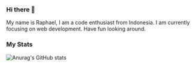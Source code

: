 ### Hi there 👋

My name is Raphael, I am a code enthusiast from Indonesia.
I am currently focusing on web development.
Have fun looking around.

### My Stats
![Anurag's GitHub stats](https://github-readme-stats.vercel.app/api?username=anuraghazra&count_private=true)
<!--
**raphaeldanu/raphaeldanu** is a ✨ _special_ ✨ repository because its `README.md` (this file) appears on your GitHub profile.

Here are some ideas to get you started:

- 🔭 I’m currently working on ...
- 🌱 I’m currently learning ...
- 👯 I’m looking to collaborate on ...
- 🤔 I’m looking for help with ...
- 💬 Ask me about ...
- 📫 How to reach me: ...
- 😄 Pronouns: ...
- ⚡ Fun fact: ...
-->
